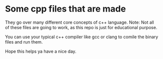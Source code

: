 # Some cpp files that are made
They go over many different core concepts of c++ language. 
Note: Not all of these files are going to work, as this repo is just for educational purpose.

You can use your typical c++ compiler like gcc or clang to comile the binary files and run them. 

Hope this helps ya
have a nice day.
